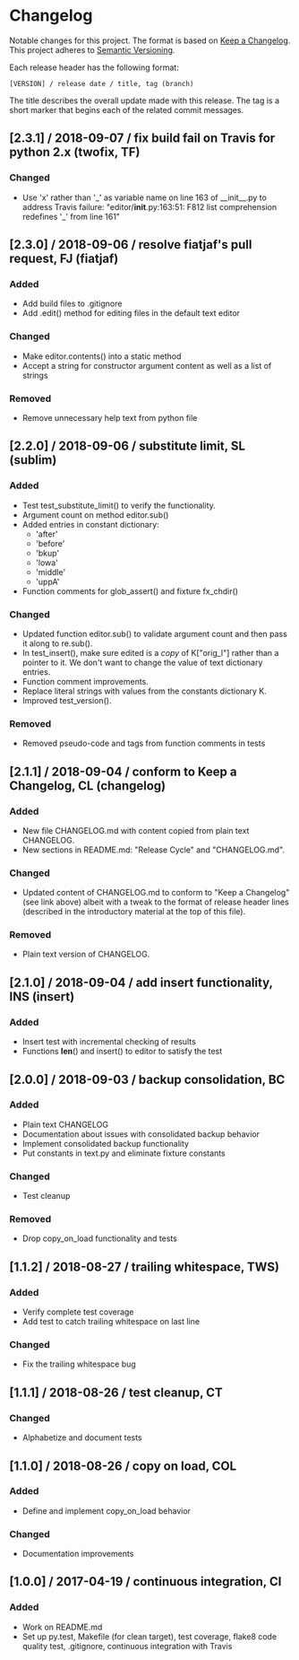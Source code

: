 # Changelog

Notable changes for this project. The format is based on
[Keep a Changelog](https://keepachangelog.com/en/1.0.0/). This project
adheres to [Semantic Versioning](https://semver.org/spec/v2.0.0.html).

Each release header has the following format:

    [VERSION] / release date / title, tag (branch)

The title describes the overall update made with this release. The tag is a
short marker that begins each of the related commit messages.

## [2.3.1] / 2018-09-07 / fix build fail on Travis for python 2.x (twofix, TF)
### Changed
 - Use 'x' rather than '\_' as variable name on line 163 of \_\_init\_\_.py to
   address Travis failure: "editor/__init__.py:163:51: F812 list
   comprehension redefines '_' from line 161"


## [2.3.0] / 2018-09-06 / resolve fiatjaf's pull request, FJ (fiatjaf)
### Added
 - Add build files to .gitignore
 - Add .edit() method for editing files in the default text editor

### Changed
 - Make editor.contents() into a static method
 - Accept a string for constructor argument content as well as a list of
   strings

### Removed
 - Remove unnecessary help text from python file


## [2.2.0] / 2018-09-06 / substitute limit, SL (sublim)
### Added
 - Test test_substitute_limit() to verify the functionality.
 - Argument count on method editor.sub()
 - Added entries in constant dictionary:
     - 'after'
     - 'before'
     - 'bkup'
     - 'lowa'
     - 'middle'
     - 'uppA'
 - Function comments for glob_assert() and fixture fx_chdir()

### Changed
 - Updated function editor.sub() to validate argument count and then pass
   it along to re.sub().
 - In test_insert(), make sure edited is a *copy* of K["orig_l"] rather
   than a pointer to it. We don't want to change the value of text
   dictionary entries.
 - Function comment improvements.
 - Replace literal strings with values from the constants dictionary K.
 - Improved test_version().

### Removed
 -  Removed pseudo-code and tags from function comments in tests


## [2.1.1] / 2018-09-04 / conform to Keep a Changelog, CL (changelog)
### Added
 - New file CHANGELOG.md with content copied from plain text CHANGELOG.
 - New sections in README.md: "Release Cycle" and "CHANGELOG.md".

### Changed
 - Updated content of CHANGELOG.md to conform to "Keep a Changelog" (see
   link above) albeit with a tweak to the format of release header lines
   (described in the introductory material at the top of this file).

### Removed
 - Plain text version of CHANGELOG.


## [2.1.0] / 2018-09-04 / add insert functionality, INS (insert)
### Added
 - Insert test with incremental checking of results
 - Functions __len__() and insert() to editor to satisfy the test


## [2.0.0] / 2018-09-03 / backup consolidation, BC
### Added
 - Plain text CHANGELOG
 - Documentation about issues with consolidated backup behavior
 - Implement consolidated backup functionality
 - Put constants in text.py and eliminate fixture constants

### Changed
 - Test cleanup

### Removed
 - Drop copy_on_load functionality and tests


## [1.1.2] / 2018-08-27 / trailing whitespace, TWS)
### Added
 - Verify complete test coverage
 - Add test to catch trailing whitespace on last line

### Changed
 - Fix the trailing whitespace bug


## [1.1.1] / 2018-08-26 / test cleanup, CT
### Changed
 - Alphabetize and document tests


## [1.1.0] / 2018-08-26 / copy on load, COL
### Added
 - Define and implement copy_on_load behavior

### Changed
 - Documentation improvements


## [1.0.0] / 2017-04-19 / continuous integration, CI
### Added
 - Work on README.md
 - Set up py.test, Makefile (for clean target), test coverage, flake8 code
   quality test, .gitignore, continuous integration with Travis
